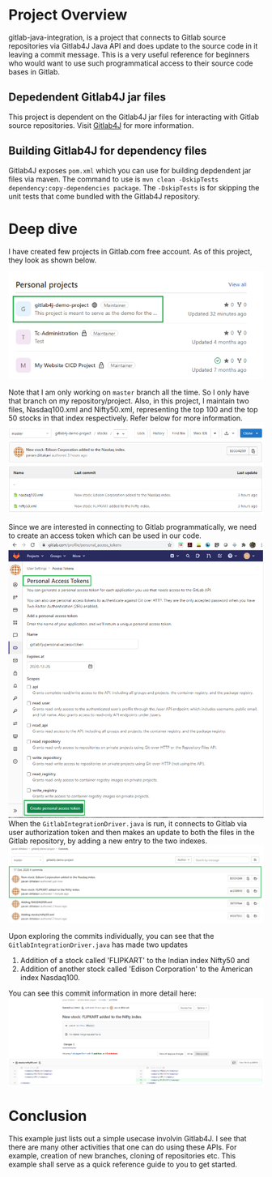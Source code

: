 # Project Overview
gitlab-java-integration, is a project that connects to Gitlab source repositories via Gitlab4J Java API and does update to the source code in it leaving a commit message. This is a very useful reference for beginners who would want to use such programmatical access to their source code bases in Gitlab.

## Depedendent Gitlab4J jar files
This project is dependent on the Gitlab4J jar files for interacting with Gitlab source repositories. Visit [Gitlab4J](https://github.com/gitlab4j/gitlab4j-api) for more information.

## Building Gitlab4J for dependency files
Gitlab4J exposes `pom.xml` which you can use for building depdendent jar files via maven. The command to use is `mvn clean -DskipTests dependency:copy-dependencies package`. The `-DskipTests` is for skipping the unit tests that come bundled with the Gitlab4J repository.

# Deep dive
I have created few projects in Gitlab.com free account. As of this project, they look as shown below.

![My Gitlab Projects List](images/gitlab-projects-overview.png)

Note that I am only working on `master` branch all the time. So I only have that branch on my repository/project. Also, in this project, I maintain two files, Nasdaq100.xml and Nifty50.xml, representing the top 100 and the top 50 stocks in that index respectively. Refer below for more information.
![Project's File List](images/gitlab-programatical-commits-files-overview.png)

Since we are interested in connecting to Gitlab programmatically, we need to create an access token which can be used in our code. 
![Personal Access Token Creation](images\gitlab-personal-access-token-creation.png)
When the `GitlabIntegrationDriver.java` is run, it connects to Gitlab via user authorization token and then makes an update to both the files in the Gitlab repository, by adding a new entry to the two indexes.
![Commit Messages](images/gitlab-programatical-commits.png)

Upon exploring the commits individually, you can see that the `GitlabIntegrationDriver.java` has made two updates
1. Addition of a stock called 'FLIPKART' to the Indian index Nifty50 and
2. Addition of another stock called 'Edison Corporation' to the American index Nasdaq100.

You can see this commit information in more detail here:
![Stock commit detail](images/gitlab-programatical-commits-overview.png)

# Conclusion
This example just lists out a simple usecase involvin Gitlab4J. I see that there are many other activities that one can do using these APIs. For example, creation of new branches, cloning of repositories etc. This example shall serve as a quick reference guide to you to get started.
